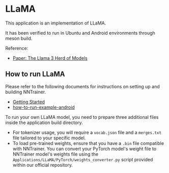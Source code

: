 # LLaMA

This application is an implementation of LLaMA.

It has been verified to run in Ubuntu and Android environments through meson build.

Reference:
- [Paper: The Llama 3 Herd of Models](https://arxiv.org/abs/2407.21783)

## How to run LLaMA

Please refer to the following documents for instructions on setting up and building NNTrainer.

- [Getting Started](../../docs/getting-started.md)
- [how-to-run-example-android](../../docs/how-to-run-example-android.md)

To run your own LLaMA model, you need to prepare three additional files inside the application build directory.
- For tokenizer usage, you will require a `vocab.json` file and a `merges.txt` file tailored to your specific model.
- To load pre-trained weights, ensure that you have a `.bin` file compatible with NNTrainer. You can convert your PyTorch model's weight file to NNTrainer model's weights file using the `Applications/LLaMA/PyTorch/weights_converter.py` script provided within our official repository.
